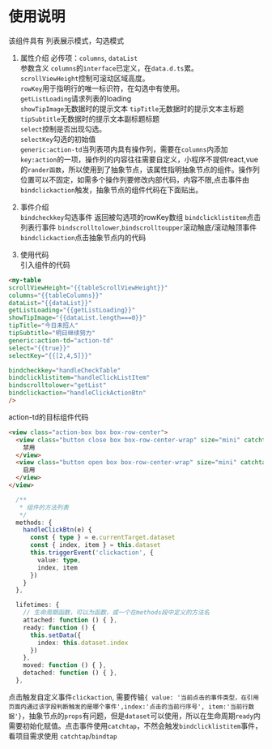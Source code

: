 # 使用说明

该组件具有 列表展示模式，勾选模式

1. 属性介绍
必传项：`columns`, `dataList`  
参数含义
`columns`的`interface`已定义，在`data.d.ts`累。  
`scrollViewHeight`控制可滚动区域高度。  
`rowKey`用于指明行的唯一标识符，在勾选中有使用。  
`getListLoading`请求列表的loading  
`showTipImage`无数据时的提示文本
`tipTitle`无数据时的提示文本主标题  
`tipSubtitle`无数据时的提示文本副标题标题  
`select`控制是否出现勾选。  
`selectKey`勾选的初始值  
`generic:action-td`当列表项内具有操作列，需要在`columns`内添加`key:action`的一项，操作列的内容往往需要自定义，小程序不提供react,vue的`rander函数`，所以使用到了抽象节点，该属性指明抽象节点的组件。操作列位置可以不固定，如需多个操作列要修改内部代码，内容不限,点击事件由`bindclickaction`触发，抽象节点的组件代码在下面贴出。  
2. 事件介绍  
`bindcheckkey`勾选事件 返回被勾选项的rowKey数组
`bindclicklistitem`点击列表行事件 
`bindscrolltolower`,`bindscrolltoupper`滚动触底/滚动触顶事件
`bindclickaction`点击抽象节点内的代码

3. 使用代码  
引入组件的代码  
```html
<my-table 
scrollViewHeight="{{tableScrollViewHeight}}" 
columns="{{tableColumns}}" 
dataList="{{dataList}}" 
getListLoading="{{getListLoading}}" 
showTipImage="{{dataList.length===0}}" 
tipTitle="今日未招人" 
tipSubtitle="明日继续努力" 
generic:action-td="action-td" 
select="{{true}}" 
selectKey="{{[2,4,5]}}" 

bindcheckkey="handleCheckTable" 
bindclicklistitem="handleClickListItem" 
bindscrolltolower="getList" 
bindclickaction="handleClickActionBtn" 
/>
```   
action-td的目标组件代码
```html
<view class="action-box box box-row-center">
  <view class="button close box box-row-center-wrap" size="mini" catchtap="handleClickBtn" data-type="close" wx:if="{{index%2===0}}">
    禁用
  </view>
  <view class="button open box box-row-center-wrap" size="mini" catchtap="handleClickBtn" data-type="open" wx:else>
    启用
  </view>
</view>
```
```typescript
  /**
   * 组件的方法列表
   */
  methods: {
    handleClickBtn(e) {
      const { type } = e.currentTarget.dataset
      const { index, item } = this.dataset
      this.triggerEvent('clickaction', {
        value: type,
        index, item
      })
    }
  },

  lifetimes: {
    // 生命周期函数，可以为函数，或一个在methods段中定义的方法名
    attached: function () { },
    ready: function () {
      this.setData({
        index: this.dataset.index
      })
    },
    moved: function () { },
    detached: function () { },
  },
```
点击触发自定义事件`clickaction`, 需要传输`{ value: '当前点击的事件类型，在引用页面内通过该字段判断触发的是哪个事件',index:'点击的当前行序号', item:'当前行数据'}`，抽象节点的`props`有问题，但是`dataset`可以使用，所以在生命周期`ready`内需要初始化赋值。点击事件使用`catchtap`，不然会触发`bindclicklistitem`事件，看项目需求使用
`catchtap`/`bindtap`


